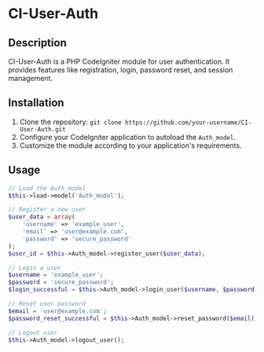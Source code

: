 # CI-User-Auth

## Description
CI-User-Auth is a PHP CodeIgniter module for user authentication. It provides features like registration, login, password reset, and session management.

## Installation
1. Clone the repository: `git clone https://github.com/your-username/CI-User-Auth.git`
2. Configure your CodeIgniter application to autoload the `Auth_model`.
3. Customize the module according to your application's requirements.

## Usage
```php
// Load the Auth_model
$this->load->model('Auth_model');

// Register a new user
$user_data = array(
    'username' => 'example_user',
    'email' => 'user@example.com',
    'password' => 'secure_password'
);
$user_id = $this->Auth_model->register_user($user_data);

// Login a user
$username = 'example_user';
$password = 'secure_password';
$login_successful = $this->Auth_model->login_user($username, $password);

// Reset user password
$email = 'user@example.com';
$password_reset_successful = $this->Auth_model->reset_password($email);

// Logout user
$this->Auth_model->logout_user();

